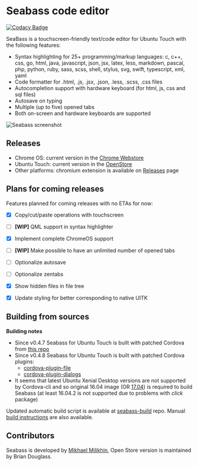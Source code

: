 # Seabass code editor
[![Codacy Badge](https://api.codacy.com/project/badge/Grade/d8bd815408704c07a8484b460384919e)](https://www.codacy.com/app/mikhael/seabass?utm_source=github.com&amp;utm_medium=referral&amp;utm_content=milikhin/seabass&amp;utm_campaign=Badge_Grade)

SeaBass is a touchscreen-friendly text/code editor for Ubuntu Touch with the following features:
* Syntax highlighting for 25+ programming/markup languages: c, c++, css, go, html, java, javascript, json, jsx, latex, less, markdown, pascal, php, python, ruby, sass, scss, shell, stylus, svg, swift, typescript, xml, yaml
* Code formatter for .html, .js, .jsx, .json, .less, .scss, .css files
* Autocompletion support with hardware keyboard (for html, js, css and sql files)
* Autosave on typing
* Multiple (up to five) opened tabs
* Both on-screen and hardware keyboards are supported

![Seabass screenshot](https://milikhin.github.io/seabass_0.png)

## Releases
* Chrome OS: current version in the [Chrome Webstore](https://chrome.google.com/webstore/detail/seabass-code-editor/nlcckpfoidnmoippfjhfhbdibilkfagm)
* Ubuntu Touch: current version in the [OpenStore](https://uappexplorer.com/app/seabass.mikhael)
* Other platforms: chromium extension is available on [Releases](https://github.com/milikhin/seabass/releases) page

## Plans for coming releases

Features planned for coming releases with no ETAs for now:

- [x] Copy/cut/paste operations with touchscreen
- [ ] **[WIP]** QML support in syntax highlighter
- [x] Implement complete ChromeOS support
- [ ] **[WIP]** Make possible to have an unlimited number of opened tabs
- [ ] Optionalize autosave
- [ ] Optionalize zentabs
- [x] Show hidden files in file tree
- [x] Update styling for better corresponding to native UITK


## Building from sources

**Building notes**
* Since v0.4.7 Seabass for Ubuntu Touch is built with patched Cordova from [this repo](https://github.com/milikhin/cordova-ubuntu)
* Since v0.4.8 Seabass for Ubuntu Touch is built with patched Cordova plugins:  
   * [cordova-plugin-file](https://github.com/milikhin/cordova-plugin-file)
   * [cordova-plugin-dialogs](https://github.com/milikhin/cordova-plugin-dialogs)
* It seems that latest Ubuntu Xenial Desktop versions are not supported by Cordova-cli and so original 16.04 image (OR [17.04](https://wiki.ubports.com/wiki/Set-up-Cordova-development-environment-in-a-container)) is required to build Seabass (at least 16.04.2 is not supported due to problems with *click* package)

Updated automatic build script is available at [seabass-build](https://github.com/milikhin/seabass-build) repo.
Manual [build instructions](building.md) are also available.

## Contributors

Seabass is developed by [Mikhael Milikhin](https://milikhin.name), Open Store version is maintained by Brian Douglass. 
